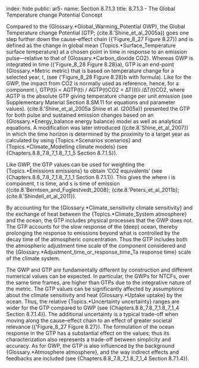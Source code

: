 index: hide
public: ar5-
name: Section 8.7.1.3
title: 8.7.1.3 - The Global Temperature change Potential Concept

Compared to the {Glossary.*Global_Warming_Potential GWP}, the Global Temperature change Potential (GTP; {cite.8.'Shine_et_al_2005a}) goes one step further down the cause–effect chain ({'Figure_8_27 Figure 8.27}) and is defined as the change in global mean {Topics.*Surface_Temperature surface temperature} at a chosen point in time in response to an emission pulse—relative to that of {Glossary.*Carbon_dioxide CO2}. Whereas GWP is integrated in time ({'Figure_8_28 Figure 8.28}a), GTP is an end-point {Glossary.*Metric metric} that is based on temperature change for a selected year, t, (see {'Figure_8_28 Figure 8.28}b with formula). Like for the GWP, the impact from CO2 is normally used as reference, hence, for a component i, GTP(t)i = AGTP(t)i / AGTP(t)CO2 = ∆T((t)i /∆T(t)CO2, where AGTP is the absolute GTP giving temperature change per unit emission (see Supplementary Material Section 8.SM.11 for equations and parameter values). {cite.8.'Shine_et_al_2005a Shine et al. (2005a)} presented the GTP for both pulse and sustained emission changes based on an {Glossary.*Energy_balance energy balance} model as well as analytical equations. A modification was later introduced ({cite.8.'Shine_et_al_2007}) in which the time horizon is determined by the proximity to a target year as calculated by using {Topics.*Scenarios scenarios} and {Topics.*Climate_Modelling climate models} (see {Chapters.8.8_7.8_7_1.8_7_1_5 Section 8.7.1.5}).

Like GWP, the GTP values can be used for weighting the {Topics.*Emissions emissions} to obtain ‘CO2 equivalents’ (see {Chapters.8.8_7.8_7_1.8_7_1_1 Section 8.7.1.1}). This gives the where i is component, t is time, and s is time of emission ({cite.8.'Berntsen_and_Fuglestvedt_2008}; {cite.8.'Peters_et_al_2011b}; {cite.8.'Shindell_et_al_2011}).

By accounting for the {Glossary.*Climate_sensitivity climate sensitivity} and the exchange of heat between the {Topics.*Climate_System atmosphere} and the ocean, the GTP includes physical processes that the GWP does not. The GTP accounts for the slow response of the (deep) ocean, thereby prolonging the response to emissions beyond what is controlled by the decay time of the atmospheric concentration. Thus the GTP includes both the atmospheric adjustment time scale of the component considered and the {Glossary.*Adjustment_time_or_response_time_Ta response time} scale of the climate system.

The GWP and GTP are fundamentally different by construction and different numerical values can be expected. In particular, the GWPs for NTCFs, over the same time frames, are higher than GTPs due to the integrative nature of the metric. The GTP values can be significantly affected by assumptions about the climate sensitivity and heat {Glossary.*Uptake uptake} by the ocean. Thus, the relative {Topics.*Uncertainty uncertainty} ranges are wider for the GTP compared to GWP (see {Chapters.8.8_7.8_7_1.8_7_1_4 Section 8.7.1.4}). The additional uncertainty is a typical trade-off when moving along the cause–effect chain to an effect of greater societal relevance ({'Figure_8_27 Figure 8.27}). The formulation of the ocean response in the GTP has a substantial effect on the values; thus its characterization also represents a trade-off between simplicity and accuracy. As for GWP, the GTP is also influenced by the background {Glossary.*Atmosphere atmosphere}, and the way indirect effects and feedbacks are included (see {Chapters.8.8_7.8_7_1.8_7_1_4 Section 8.7.1.4}).
